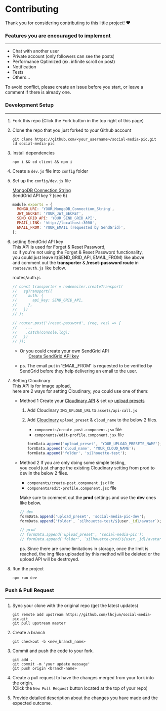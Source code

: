 # Contributing

Thank you for considering contributing to this little project! ❤

### Features you are encouraged to implement

---

- Chat with another user
- Private account (only followers can see the posts)
- Performance Optimized (ex. infinite scroll on post)
- Notification
- Tests
- Others...

To avoid conflict, please create an issue before you start, or leave a comment if there is already one.

### Development Setup

---

1. Fork this repo (Click the Fork button in the top right of this page)
2. Clone the repo that you just forked to your Github account<br>
   ```
   git clone https://github.com/<your_username>/social-media-pic.git
   cd social-media-pic
   ```
3. Install dependencies<br>
   ```
   npm i && cd client && npm i
   ```
4. Create a `dev.js` file into `config` folder
5. Set up the `config/dev.js` file<p>
   [MongoDB Connection String](https://docs.mongodb.com/guides/server/drivers/)<br>
   SendGrid API key ? (see 6)<br>
   ```js
   module.exports = {
     MONGO_URI: 'YOUR_MongoDB_Connection_String',
     JWT_SECRET: 'YOUR_JWT_SECRET',
     SEND_GRID_API: 'YOUR_SEND_GRID_API',
     EMAIL_LINK: 'http://localhost:3000',
     EMAIL_FROM: 'YOUR_EMAIL (requested by SendGrid)',
   };
   ```
6. setting SendGrid API key<br>
   This API is used for Forget & Reset Password,<br>
   so if you're not using the Forget & Reset Password functionality,<br>
   you could just leave it(SEND_GRID_API, EMAIL_FROM) like above<br>
   and comment out the **transporter** & **/reset-password route** in `routes/auth.js` like below.<p>

   routes/auth.js

   ```js
   // const transporter = nodemailer.createTransport(
   //   sgTransport({
   //     auth: {
   //       api_key: SEND_GRID_API,
   //     },
   //   })
   // );

   // router.post('/reset-password', (req, res) => {
   //    ...
   //    .catch(console.log);
   //   })
   // });
   ```

   - Or you could create your own SendGrid API<br>
     &emsp;&emsp;[Create SendGrid API key](https://sendgrid.com/docs/ui/account-and-settings/api-keys/#creating-an-api-key)<p>

   - ps. The email put in 'EMAIL_FROM' is requested to be verified by SendGrid before they help delivering an email to the user.<br>

7. Setting Cloudinary<br>
   This API is for image upload,<br>
   here are 2 ways for setting Cloudinary, you could use one of them:

   - Method 1
     Create your [Cloudinary API](https://cloudinary.com/documentation/fetch_remote_images) & set up [upload presets](https://cloudinary.com/documentation/upload_presets)

     1. Add Cloudinary `IMG_UPLOAD_URL` to `assets/api-call.js`
     2. Add [Cloudinary](https://cloudinary.com/users/login) `upload_preset` & `cloud_name` to the below 2 files.

        - `components/create-post.component.jsx` file
        - `components/edit-profile.component.jsx` file

        ```js
        formData.append('upload_preset', 'YOUR_UPLOAD_PRESETS_NAME');
        formData.append('cloud_name', 'YOUR_CLOUD_NAME');
        formData.append('folder', 'silhouette-test');
        ```

   - Method 2
     If you are only doing some simple testing,<br>
     you could just change the existing Cloudinary setting from prod to dev in the below 2 files.<br>

     - `components/create-post.component.jsx` file
     - `components/edit-profile.component.jsx` file<p>

     Make sure to comment out the **prod** settings and use the **dev** ones like below.<br>

     ```js
     // dev
     formData.append('upload_preset', 'social-media-pic-dev');
     formData.append('folder', `silhouette-test/${user._id}/avatar`);

     // prod
     // formData.append('upload_preset', 'social-media-pic');
     // formData.append('folder', `silhouette-prod/${user._id}/avatar`);
     ```
     ps. Since there are some limitations in storage, once the limit is reached, the img files uploaded by this method will be deleted or the upload API will be destroyed.
      <p>

8. Run the project
   ```
   npm run dev
   ```
   <p>

### Push & Pull Request

---

1. Sync your clone with the original repo (get the latest updates)
   ```
   git remote add upstream https://github.com/lhcjun/social-media-pic.git
   git pull upstream master
   ```
2. Create a branch
   ```
   git checkout -b <new_branch_name>
   ```
3. Commit and push the code to your fork.
   ```
   git add .
   git commit -m 'your update message'
   git push origin <branch-name>
   ```
4. Create a pull request to have the changes merged from your fork into the origin.<br>
   (Click the `New Pull Request` button located at the top of your repo)<p>
5. Provide detailed description about the changes you have made and the expected outcome.
